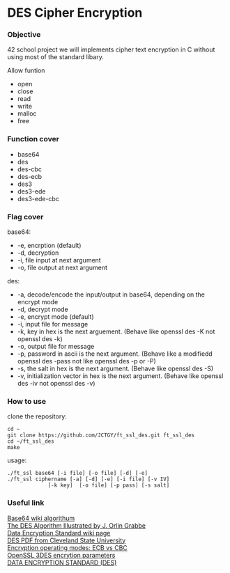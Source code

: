 # DES Cipher Encryption



### Objective
42 school project we will implements cipher text encryption in C without using most of the standard libary.

Allow funtion
* open
* close 
* read
* write
* malloc
* free

### Function cover
* base64
* des
* des-cbc
* des-ecb
* des3
* des3-ede
* des3-ede-cbc

### Flag cover
base64:
* -e, encrption (default)
* -d, decryption
* -i, file input at next argument
* -o, file output at next argument

des:
* -a, decode/encode the input/output in base64, depending on the encrypt mode
* -d, decrypt mode
* -e, encrypt mode (default)
* -i, input file for message
* -k, key in hex is the next arguement.
(Behave like openssl des -K not openssl des -k)
* -o, output file for message
* -p, password in ascii is the next argument.
(Behave like a modifiedd openssl des -pass not like openssl des -p or -P) 
* -s, the salt in hex is the next argument. (Behave like openssl des -S)
* -v, initialization vector in hex is the next argument. (Behave like openssl des -iv not openssl des -v)

### How to use

clone the repository:
```
cd ~
git clone https://github.com/JCTGY/ft_ssl_des.git ft_ssl_des
cd ~/ft_ssl_des
make 
```
usage: 
```
./ft_ssl base64 [-i file] [-o file] [-d] [-e]
./ft_ssl ciphername [-a] [-d] [-e] [-i file] [-v IV]
             [-k key]  [-o file] [-p pass] [-s salt]
 ```

### Useful link
[Base64 wiki algorithum](https://en.wikibooks.org/wiki/Algorithm_Implementation/Miscellaneous/Base64)\
[The DES Algorithm Illustrated by J. Orlin Grabbe](http://page.math.tu-berlin.de/~kant/teaching/hess/krypto-ws2006/des.htm)\
[Data Encryption Standard wiki page](https://en.wikipedia.org/wiki/Data_Encryption_Standard)\
[DES PDF from Cleveland State University](https://academic.csuohio.edu/yuc/security/Chapter_06_Data_Encription_Standard.pdf) \
[Encryption operating modes: ECB vs CBC](https://adayinthelifeof.nl/2010/12/08/encryption-operating-modes-ecb-vs-cbc/)\
[OpenSSL 3DES encrytion parameters](https://superuser.com/questions/769273/openssl-3des-encrytion-parameters)\
[DATA ENCRYPTION STANDARD (DES)](https://csrc.nist.gov/csrc/media/publications/fips/46/3/archive/1999-10-25/documents/fips46-3.pdf)
